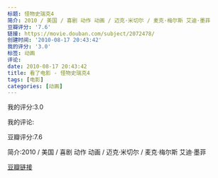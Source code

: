 ```yaml
---
标题: 怪物史瑞克4
简介: 2010 / 美国 / 喜剧 动作 动画 / 迈克·米切尔 / 麦克·梅尔斯 艾迪·墨菲
豆瓣评分: '7.6'
链接: https://movie.douban.com/subject/2072478/
创建时间: '2010-08-17 20:43:42'
我的评分: '3.0'
标签: 动画
评论:
date: 2010-08-17 20:43:42
title: 看了电影 - 怪物史瑞克4
tags: [电影]
categories: [动画]
---
```


我的评分:3.0

我的评论:

豆瓣评分:7.6

简介:2010 / 美国 / 喜剧 动作 动画 / 迈克·米切尔 / 麦克·梅尔斯 艾迪·墨菲

[豆瓣链接](https://movie.douban.com/subject/2072478/)

